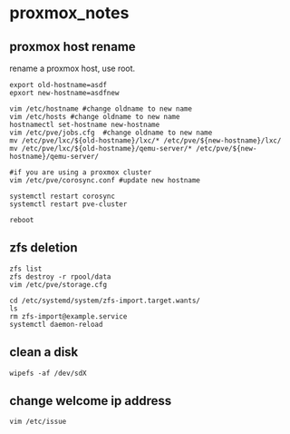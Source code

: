 # proxmox_notes

## proxmox host rename
rename a proxmox host, use root.
```
export old-hostname=asdf 
epxort new-hostname=asdfnew

vim /etc/hostname #change oldname to new name
vim /etc/hosts #change oldname to new name
hostnamectl set-hostname new-hostname
vim /etc/pve/jobs.cfg  #change oldname to new name
mv /etc/pve/lxc/${old-hostname}/lxc/* /etc/pve/${new-hostname}/lxc/
mv /etc/pve/lxc/${old-hostname}/qemu-server/* /etc/pve/${new-hostname}/qemu-server/

#if you are using a proxmox cluster
vim /etc/pve/corosync.conf #update new hostname

systemctl restart corosync
systemctl restart pve-cluster

reboot
```

## zfs deletion

```
zfs list
zfs destroy -r rpool/data
vim /etc/pve/storage.cfg

cd /etc/systemd/system/zfs-import.target.wants/
ls
rm zfs-import@example.service
systemctl daemon-reload

```

## clean a disk
```
wipefs -af /dev/sdX
```

## change welcome ip address
```
vim /etc/issue
```
